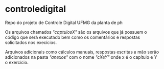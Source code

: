 # controledigital
Repo do projeto de Controle Digital UFMG da planta de ph

Os arquivos chamados *"captulosX"* são os arquivos que já possuem
o código que será executado bem como os comentários e respostas
solicitados nos execícios. 

Arquivos adicionais como cálculos 
manuais, respostas escritas a mão serão adicionados na pasta 
*"anexos"* com o nome *"cXeY"* onde x é o capítulo e Y o 
exercício.
